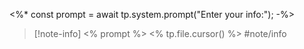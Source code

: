 <%* const prompt = await tp.system.prompt("Enter your info:"); -%>
>[!note-info]  <% prompt %> <% tp.file.cursor() %> #note/info 